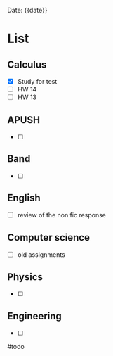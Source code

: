 Date: {{date}}
# List

## Calculus
- [x] Study for test
- [ ] HW 14
- [ ] HW 13
## APUSH
- [ ] 
## Band 
- [ ] 
## English
- [ ] review of the non fic response
## Computer science
- [ ] old assignments
## Physics 
- [ ] 
## Engineering
- [ ] 


#todo